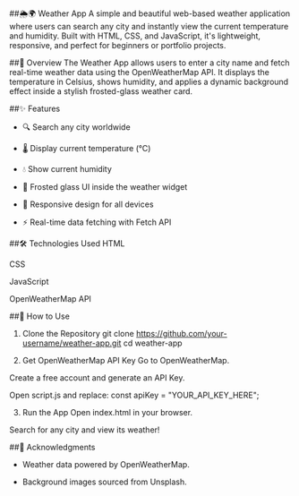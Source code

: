 ##🌦️🌍 Weather App
A simple and beautiful web-based weather application where users can search any city and instantly view the current temperature and humidity. Built with HTML, CSS, and JavaScript, it's lightweight, responsive, and perfect for beginners or portfolio projects.

##📌 Overview
The Weather App allows users to enter a city name and fetch real-time weather data using the OpenWeatherMap API.
It displays the temperature in Celsius, shows humidity, and applies a dynamic background effect inside a stylish frosted-glass weather card.

##✨ Features
- 🔍 Search any city worldwide

- 🌡️ Display current temperature (°C)

- 💧 Show current humidity

- 🎨 Frosted glass UI inside the weather widget

- 📱 Responsive design for all devices

- ⚡ Real-time data fetching with Fetch API



##🛠️ Technologies Used
HTML

CSS

JavaScript 

OpenWeatherMap API

##🚀 How to Use
1. Clone the Repository
git clone https://github.com/your-username/weather-app.git
cd weather-app

3. Get OpenWeatherMap API Key
Go to OpenWeatherMap.

Create a free account and generate an API Key.

Open script.js and replace:
const apiKey = "YOUR_API_KEY_HERE";

3. Run the App
Open index.html in your browser.

Search for any city and view its weather!


##🙌 Acknowledgments
- Weather data powered by OpenWeatherMap.

- Background images sourced from Unsplash.

